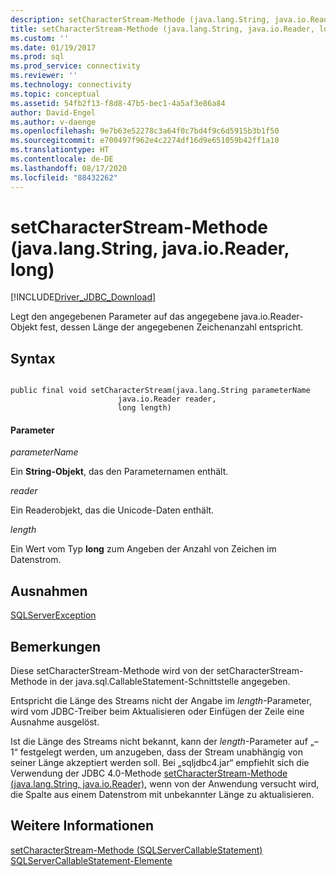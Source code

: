 ```yaml
---
description: setCharacterStream-Methode (java.lang.String, java.io.Reader, long)
title: setCharacterStream-Methode (java.lang.String, java.io.Reader, long) | Microsoft-Dokumentation
ms.custom: ''
ms.date: 01/19/2017
ms.prod: sql
ms.prod_service: connectivity
ms.reviewer: ''
ms.technology: connectivity
ms.topic: conceptual
ms.assetid: 54fb2f13-f8d8-47b5-bec1-4a5af3e86a84
author: David-Engel
ms.author: v-daenge
ms.openlocfilehash: 9e7b63e52278c3a64f0c7bd4f9c6d5915b3b1f50
ms.sourcegitcommit: e700497f962e4c2274df16d9e651059b42ff1a10
ms.translationtype: HT
ms.contentlocale: de-DE
ms.lasthandoff: 08/17/2020
ms.locfileid: "88432262"
---
```

# <a name="setcharacterstream-method-javalangstring-javaioreader-long"></a>setCharacterStream-Methode (java.lang.String, java.io.Reader, long)
[!INCLUDE[Driver_JDBC_Download](../../../includes/driver_jdbc_download.md)]

  Legt den angegebenen Parameter auf das angegebene java.io.Reader-Objekt fest, dessen Länge der angegebenen Zeichenanzahl entspricht.  
  
## <a name="syntax"></a>Syntax  
  
```  
  
public final void setCharacterStream(java.lang.String parameterName  
                        java.io.Reader reader,  
                        long length)  
```  
  
#### <a name="parameters"></a>Parameter  
 *parameterName*  
  
 Ein **String-Objekt**, das den Parameternamen enthält.  
  
 *reader*  
  
 Ein Readerobjekt, das die Unicode-Daten enthält.  
  
 *length*  
  
 Ein Wert vom Typ **long** zum Angeben der Anzahl von Zeichen im Datenstrom.  
  
## <a name="exceptions"></a>Ausnahmen  
 [SQLServerException](../../../connect/jdbc/reference/sqlserverexception-class.md)  
  
## <a name="remarks"></a>Bemerkungen  
 Diese setCharacterStream-Methode wird von der setCharacterStream-Methode in der java.sql.CallableStatement-Schnittstelle angegeben.  
  
 Entspricht die Länge des Streams nicht der Angabe im *length*-Parameter, wird vom JDBC-Treiber beim Aktualisieren oder Einfügen der Zeile eine Ausnahme ausgelöst.  
  
 Ist die Länge des Streams nicht bekannt, kann der *length*-Parameter auf „–1“ festgelegt werden, um anzugeben, dass der Stream unabhängig von seiner Länge akzeptiert werden soll. Bei „sqljdbc4.jar“ empfiehlt sich die Verwendung der JDBC 4.0-Methode [setCharacterStream-Methode (java.lang.String, java.io.Reader)](../../../connect/jdbc/reference/setcharacterstream-method-java-lang-string-java-io-reader.md), wenn von der Anwendung versucht wird, die Spalte aus einem Datenstrom mit unbekannter Länge zu aktualisieren.  
  
## <a name="see-also"></a>Weitere Informationen  
 [setCharacterStream-Methode &#40;SQLServerCallableStatement&#41;](../../../connect/jdbc/reference/setcharacterstream-method-sqlservercallablestatement.md)   
 [SQLServerCallableStatement-Elemente](../../../connect/jdbc/reference/sqlservercallablestatement-members.md)  
  
  
